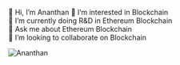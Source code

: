 👋 Hi, I’m Ananthan
👀 I’m interested in Blockchain    
🌱 I’m currently doing R&D in Ethereum Blockchain  
💬 Ask me about Ethereum Blockchain  
💞️ I’m looking to collaborate on Blockchain  

<img src="https://github-readme-stats.vercel.app/api/top-langs?username=ananthanir&layout=compact&show_icons=true" alt="Ananthan" />
